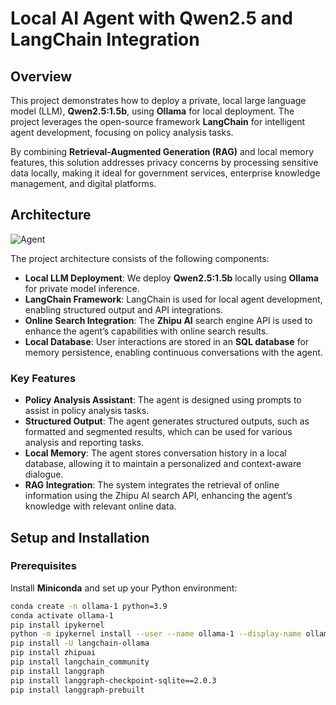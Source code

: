 # Local AI Agent with Qwen2.5 and LangChain Integration

## Overview

This project demonstrates how to deploy a private, local large language model (LLM), **Qwen2.5:1.5b**, using **Ollama** for local deployment. The project leverages the open-source framework **LangChain** for intelligent agent development, focusing on policy analysis tasks. 

By combining **Retrieval-Augmented Generation (RAG)** and local memory features, this solution addresses privacy concerns by processing sensitive data locally, making it ideal for government services, enterprise knowledge management, and digital platforms.

## Architecture

![Agent](https://github.com/user-attachments/assets/cb8ff27b-0ec4-4eca-86d0-bfdc2438a690)

The project architecture consists of the following components:
- **Local LLM Deployment**: We deploy **Qwen2.5:1.5b** locally using **Ollama** for private model inference.
- **LangChain Framework**: LangChain is used for local agent development, enabling structured output and API integrations.
- **Online Search Integration**: The **Zhipu AI** search engine API is used to enhance the agent’s capabilities with online search results.
- **Local Database**: User interactions are stored in an **SQL database** for memory persistence, enabling continuous conversations with the agent.

### Key Features
- **Policy Analysis Assistant**: The agent is designed using prompts to assist in policy analysis tasks.
- **Structured Output**: The agent generates structured outputs, such as formatted and segmented results, which can be used for various analysis and reporting tasks.
- **Local Memory**: The agent stores conversation history in a local database, allowing it to maintain a personalized and context-aware dialogue.
- **RAG Integration**: The system integrates the retrieval of online information using the Zhipu AI search API, enhancing the agent’s knowledge with relevant online data.

## Setup and Installation

### Prerequisites
Install **Miniconda** and set up your Python environment:
   ```bash
   conda create -n ollama-1 python=3.9
   conda activate ollama-1
   pip install ipykernel
   python -m ipykernel install --user --name ollama-1 --display-name ollama-1
   pip install -U langchain-ollama
   pip install zhipuai
   pip install langchain_community
   pip install langgraph
   pip install langgraph-checkpoint-sqlite==2.0.3
   pip install langgraph-prebuilt
   ```

